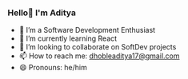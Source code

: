 ### Hello👋 I'm Aditya


- 🔭 I’m a Software Development Enthusiast
- 🌱 I’m currently learning React
- 👯 I’m looking to collaborate on SoftDev projects
- 📫 How to reach me: dhobleaditya17@gmail.com 
- 😄 Pronouns: he/him
<!--
**aditya-dhoble/aditya-dhoble** is a ✨ _special_ ✨ repository because its `README.md` (this file) appears on your GitHub profile.

Here are some ideas to get you started:

-->
